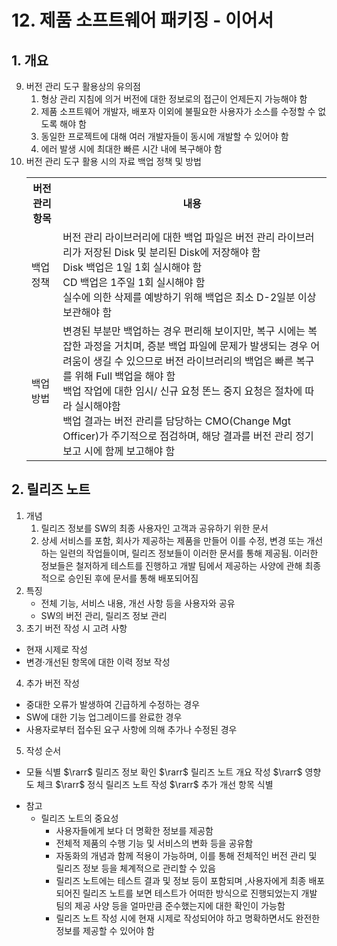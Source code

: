 # 12. 제품 소프트웨어 패키징 - 이어서
## 1. 개요
9. 버전 관리 도구 활용상의 유의점
   1. 형상 관리 지침에 의거 버전에 대한 정보로의 접근이 언제든지 가능해야 함
   2. 제품 소프트웨어 개발자, 배포자 이외에 불필요한 사용자가 소스를 수정할 수 없도록 해야 함
   3. 동일한 프로젝트에 대해 여러 개발자들이 동시에 개발할 수 있어야 함
   4. 에러 발생 시에 최대한 빠른 시간 내에 복구해야 함
10. 버전 관리 도구 활용 시의 자료 백업 정책 및 방법
    <table>
        <tr>
            <th>버전 관리 항목</th>
            <th>내용</th>
        </tr>
        <tr>
            <td>백업 정책</td>
            <td>버전 관리 라이브러리에 대한 백업 파일은 버전 관리 라이브러리가 저장된 Disk 및 분리된 Disk에 저장해야 함
            <br>Disk 백업은 1일 1회 실시해야 함
            <br>CD 백업은 1주일 1회 실시해야 함
            <br>실수에 의한 삭제를 예방하기 위해 백업은 최소 D-2일분 이상 보관해야 함</td>
        </tr>
        <tr>
            <td>백업 방법</td>
            <td>변경된 부분만 백업하는 경우 편리해 보이지만, 복구 시에는 복잡한 과정을 거치며, 증분 백업 파일에 문제가 발생되는 경우 어려움이 생길 수 있으므로 버전 라이브러리의 백업은 빠른 복구를 위해 Full 백업을 해야 함
            <br>백업 작업에 대한 임시/ 신규 요청 똔느 중지 요청은 절차에 따라 실시해야함
            <br>백업 결과는 버전 관리를 담당하는 CMO(Change Mgt Officer)가 주기적으로 점검하며, 해당 결과를 버전 관리 정기 보고 시에 함께 보고해야 함</td>
        </tr>
    </table>
## 2. 릴리즈 노트
1. 개념
   1. 릴리즈 정보를 SW의 최종 사용자인 고객과 공유하기 위한 문서 
   2. 상세 서비스를 포함, 회사가 제공하는 제품을 만들어 이를 수정, 변경 또는 개선하는 일련의 작업들이며, 릴리즈 정보들이 이러한 문서를 통해 제공됨. 이러한 정보들은 철저하게 테스트를 진행하고 개발 팀에서 제공하는 사양에 관해 최종적으로 승인된 후에 문서를 통해 배포되어짐
2. 특징
   - 전체 기능, 서비스 내용, 개선 사항 등을 사용자와 공유
   - SW의 버전 관리, 릴리즈 정보 관리
3. 초기 버전 작성 시 고려 사항
 - 현재 시제로 작성
 - 변경·개선된 항목에 대한 이력 정보 작성
4. 추가 버전 작성 
 - 중대한 오류가 발생하여 긴급하게 수정하는 경우
 - SW에 대한 기능 업그레이드를 완료한 경우
 - 사용자로부터 접수된 요구 사항에 의해 추가나 수정된 경우
5. 작성 순서 
 - 모듈 식별 $\rarr$ 릴리즈 정보 확인 $\rarr$ 릴리즈 노트 개요 작성 $\rarr$ 영향도 체크 $\rarr$ 정식 릴리즈 노트 작성 $\rarr$ 추가 개선 항목 식별
 * 참고
   * 릴리즈 노트의 중요성
     * 사용자들에게 보다 더 명확한 정보를 제공함
     * 전체적 제품의 수행 기능 및 서비스의 변화 등을 공유함
     * 자동화의 개념과 함께 적용이 가능하며, 이를 통해 전체적인 버전 관리 및 릴리즈 정보 등을 체계적으로 관리할 수 있음
     * 릴리즈 노트에는 테스트 결과 및 정보 등이 포함되며 ,사용자에게 최종 배포되어진 릴리즈 노트를 보면 테스트가 어떠한 방식으로 진행되었는지 개발 팀의 제공 사양 등을 얼마만큼 준수했는지에 대한 확인이 가능함
     * 릴리즈 노트 작성 시에 현재 시제로 작성되어야 하고 명확하면서도 완전한 정보를 제공할 수 있어야 함